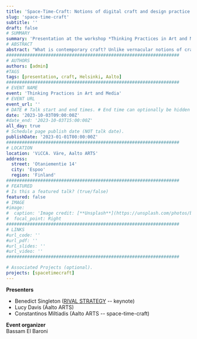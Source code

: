 ```yaml
---
title: 'Space-Time-Craft: Notions of digital craft and design practice in contemporary research'
slug: 'space-time-craft'
subtitle: ''
draft: false
# SUMMARY
summary: 'Presentation at the workshop *Thinking Practices in Art and Media*. Aalto ARTS, 2023'
# ABSTRACT 
abstract: "What is contemporary craft? Unlike vernacular notions of craft -- involving situated knowledges of a place and its available material which are cultivated over generations and performed by masters -- the notion of craft in our times poses a challenge, even more so in the context of research.The presentation will discuss notions of digital craft based on my research that investigates virtual space and movement *through exploratory design experimentation*. While virtual environments are ubiquitous, digital media like virtual reality and videogames are lacking formal foundations or discourses pertaining to their design and development. In my work I approach virtual space as a 'contemporary material', something that necessitates practical experimentation for investigating its capacities and potentials. I develop experimental prototypes to investigate virtual environments that are experienceable, however, impossible to construct or come across in the physical world. The aim of this practice is twofold: the exploration of the design space of such media through experienceable artifacts which also serve as research objects, parallel to the investigation of what is possible to experience. Lastly, the presentation will discuss current difficulties in admitting design prototypes, and especially 'playable artifacts' as research objects."
##################################################################
# AUTHORS 
authors: [admin]
#TAGS
tags: [presentation, craft, Helsinki, Aalto]
##################################################################
# EVENT NAME 
event: 'Thinking Practices in Art and Media'
# EVENT URL 
event_url: ''
# DATE # Talk start and end times. # End time can optionally be hidden by prefixing the line with `#`.
date: '2023-10-03T09:00:00Z'
#date_end: '2023-10-03T15:00:00Z'
all_day: true
# Schedule page publish date (NOT talk date).
publishDate: '2023-01-01T00:00:00Z'
##################################################################
# LOCATION 
location: 'ViCCA. Väre, Aalto ARTS'
address:
  street: 'Otaniementie 14'
  city: 'Espoo'
  region: 'Finland'
##################################################################
# FEATURED
# Is this a featured talk? (true/false)
featured: false
# IMAGE 
#image:
#  caption: 'Image credit: [**Unsplash**](https://unsplash.com/photos/bzdhc5b3Bxs)'
#  focal_point: Right
##################################################################
# LINKS 
#url_code: ''
#url_pdf: ''
#url_slides: ''
#url_video: ''
##################################################################

# Associated Projects (optional).
projects: [spacetimecraft]
---
```


**Presenters**  
- Benedict Singleton  ([RIVAL STRATEGY](https://www.rivalstrategy.com/) -- keynote)
- Lucy Davis (Aalto ARTS)  
- Constantinos Miltiadis  (Aalto ARTS -- space-time-craft)

**Event organizer**  
Bassam El Baroni

<!--
### Space-Time-Craft: Notions of digital craft and design practice in contemporary research 

What is contemporary craft? 
Unlike vernacular notions of craft -- involving situated knowledges of a place and its available material which are cultivated over generations and performed by masters -- the notion of craft in our times poses a challenge, even more so in the context of research. 
The presentation will discuss notions of digital craft based on my research that investigates virtual space and movement *through exploratory design experimentation*. 
While virtual environments are ubiquitous, digital media like virtual reality and videogames are lacking formal foundations or discourses pertaining to their design and development.
In my work I approach virtual space as a 'contemporary material', something that necessitates practical experimentation for investigating its capacities and potentials. I develop experimental prototypes to investigate virtual environments that are experienceable, however, impossible to construct or come across in the physical world. 
The aim of this practice is twofold: the exploration of the design space of such media through experienceable artifacts which also serve as research objects, parallel to the investigation of what is possible to experience. 
Lastly, the presentation will discuss current difficulties in admitting design prototypes, and especially 'playable artifacts' as research objects. 

-->

<!--
20 minute presentation about how you think of your practice and research as a craft, a well contextualised short presentation that is not too dense and high speed otherwise their minds will explode and we don't want to clean up brain matter in the classroom. The presentation is part of the course Thinking Practices in Art and Media, the day you'll be presenting in will feature another short presentation by Lucy Davies and a Keynote by Benedict Singleton around craftiness as a main concern of art and design
-->


<!--


What is contemporary craft? 

As 'craft' we usually identify colloquial practices 

Digital space 

The talk will discuss ongoing research pertaining to digital navigable space: virtual environments that allow for movement. 

# Bio 
**Constantinos Miltiadis** is a transdisciplinary architect and researcher; occasionally also programmer, media artist, curator, teacher, and librarian. His work is concerned with aesthetic phenomena between technology and culture, and his primary research investigates the design and experience of spatiotemporal navigable environments _inconstructible_ in the physical world, specific to and experienceable through digital media. He holds a diploma of architecture engineering from NTU-Athens, and a postgraduate degree on architecture and information from the Chair for CAAD ETH Zurich, with additional studies in computer music at IEM KU Graz. Constantinos’ work has been presented in seminars and exhibitions, published in conferences, journals as well as by international press. He has developed and taught courses on creative programming and experimental VR videogame design in academic contexts as well as conferences and art festivals. Between 2015 and 2019 Constantinos was assistant professor at the Institute of Architecture and Media of TU Graz. Since 2019 he is a doctoral researcher at the Dept. of Design, and the Dept. of Architecture at the School of ARTS at Aalto University in Helsinki.

Personal website: [www⁄studioany.com](http://studioany.com/)
-->
